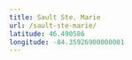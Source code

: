 ```yaml
---
title: Sault Ste. Marie
url: /sault-ste-marie/
latitude: 46.490586
longitude: -84.35926900000001
---
```

